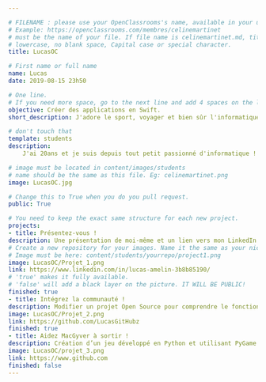 ```yaml
---

# FILENAME : please use your OpenClassrooms's name, available in your url.
# Example: https://openclassrooms.com/membres/celinemartinet
# must be the name of your file. If file name is celinemartinet.md, title is celinemartinet.
# lowercase, no blank space, Capital case or special character.
title: LucasOC

# First name or full name
name: Lucas
date: 2019-08-15 23h50

# One line.
# If you need more space, go to the next line and add 4 spaces on the left, as in 'description'.
objective: Créer des applications en Swift.
short_description: J'adore le sport, voyager et bien sûr l'informatique. J'espère un jour donner des conseils à mon mentor.

# don't touch that
template: students
description:
	J'ai 20ans et je suis depuis tout petit passionné d'informatique ! Plus particulièrement attiré par le développement mobile et donc iOS, je vise à pouvoir pirater tous les téléphones "Apple" à la fin de ma formation ! Merci, au revoir.

# image must be located in content/images/students
# name should be the same as this file. Eg: celinemartinet.png
image: LucasOC.jpg

# Change this to True when you do you pull request.
public: True

# You need to keep the exact same structure for each new project.
projects:
- title: Présentez-vous !
description: Une présentation de moi-même et un lien vers mon LinkedIn.
# Create a new repository for your images. Name it the same as your nickname and profile picture.
# Image must be here: content/students/yourrepo/project1.png
image: LucasOC/Projet_1.png
link: https://www.linkedin.com/in/lucas-amelin-3b8b85190/
# 'true' makes it fully available.
# 'false' will add a black layer on the picture. IT WILL BE PUBLIC!
finished: true
- title: Intégrez la communauté !
description: Modifier un projet Open Source pour comprendre le fonctionnement de Git, de Github et des pull requests. 
image: LucasOC/Projet_2.png
link: https://github.com/LucasGitHubz
finished: true
- title: Aidez MacGyver à sortir !
description: Création d’un jeu développé en Python et utilisant PyGame.
image: LucasOC/projet_3.png
link: https://www.github.com
finished: false
---
```

